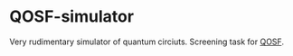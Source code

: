 # QOSF-simulator
Very rudimentary simulator of quantum circiuts. Screening task for [QOSF](https://qosf.org/).
